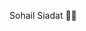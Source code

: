 Sohail Siadat 🌟✨

<!--
**sohale/sohale** is a ✨ _special_ ✨ repository because its `README.md` (this file) appears on your GitHub profile.

Here are some ideas to get you started:

- 🔭 I’m currently working on ...
- 🌱 I’m currently learning ...
- 👯 I’m looking to collaborate on ...
- 🤔 I’m looking for help with ...
- 💬 Ask me about ...
- 📫 How to reach me: ...
- 😄 Pronouns: ...
- ⚡ Fun fact: ...
-->

<!-- sohale/sohale is a ✨special ✨ repository that you can use to add a README.md to your GitHub profile. Make sure it’s public and initialize it with a README to get started. -->
